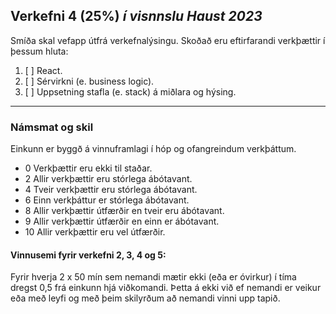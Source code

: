 ## Verkefni 4 (25%) _í visnnslu Haust 2023_

Smíða skal vefapp útfrá verkefnalýsingu. Skoðað eru eftirfarandi verkþættir í þessum hluta:

1. [ ] React.
1. [ ] Sérvirkni (e. business logic).
1. [ ] Uppsetning stafla (e. stack) á miðlara og hýsing.

---

### Námsmat og skil
Einkunn er byggð á vinnuframlagi í hóp og ofangreindum verkþáttum.

- 0  Verkþættir eru ekki til staðar.
- 2  Allir verkþættir eru stórlega ábótavant.
- 4  Tveir verkþættir eru stórlega ábótavant.
- 6  Einn verkþáttur er stórlega ábótavant.
- 8  Allir verkþættir útfærðir en tveir eru ábótavant.
- 9  Allir verkþættir útfærðir en einn er ábótavant.
- 10 Allir verkþættir eru vel útfærðir.
  
#### Vinnusemi fyrir verkefni 2, 3, 4 og 5:
Fyrir hverja 2 x 50 mín sem nemandi mætir ekki (eða er óvirkur) í tíma dregst 0,5 frá einkunn hjá viðkomandi. Þetta á ekki við ef nemandi er veikur eða með leyfi og með þeim skilyrðum að nemandi vinni upp tapið.
